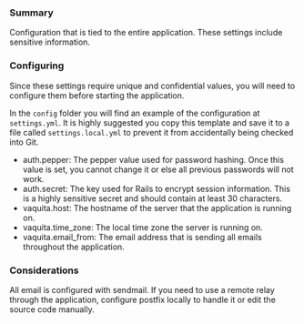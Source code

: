 ### Summary

Configuration that is tied to the entire application. These settings include sensitive information.

### Configuring

Since these settings require unique and confidential values, you will need to configure them before starting the application.

In the `config` folder you will find an example of the configuration at `settings.yml`. It is highly suggested you copy this template and save it to a file called `settings.local.yml` to prevent it from accidentally being checked into Git.

*  auth.pepper: The pepper value used for password hashing. Once this value is set, you cannot change it or else all previous passwords will not work.
*  auth.secret: The key used for Rails to encrypt session information. This is a highly sensitive secret and should contain at least 30 characters.
*  vaquita.host: The hostname of the server that the application is running on.
*  vaquita.time_zone: The local time zone the server is running on.
*  vaquita.email_from: The email address that is sending all emails throughout the application.

### Considerations

All email is configured with sendmail. If you need to use a remote relay through the application, configure postfix locally to handle it or edit the source code manually.